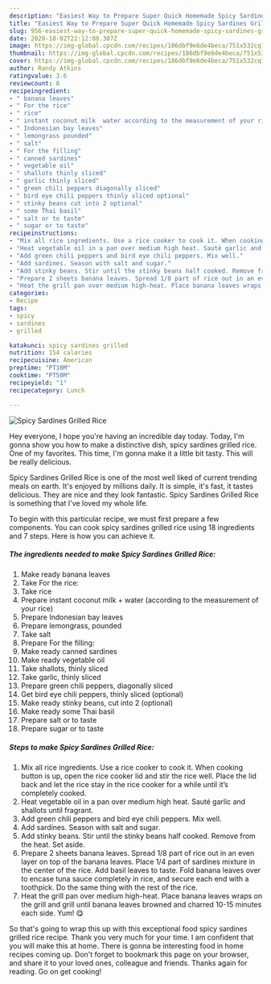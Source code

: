 ```yaml
---
description: "Easiest Way to Prepare Super Quick Homemade Spicy Sardines Grilled Rice"
title: "Easiest Way to Prepare Super Quick Homemade Spicy Sardines Grilled Rice"
slug: 956-easiest-way-to-prepare-super-quick-homemade-spicy-sardines-grilled-rice
date: 2020-10-02T22:12:08.307Z
image: https://img-global.cpcdn.com/recipes/186dbf9e6de4beca/751x532cq70/spicy-sardines-grilled-rice-recipe-main-photo.jpg
thumbnail: https://img-global.cpcdn.com/recipes/186dbf9e6de4beca/751x532cq70/spicy-sardines-grilled-rice-recipe-main-photo.jpg
cover: https://img-global.cpcdn.com/recipes/186dbf9e6de4beca/751x532cq70/spicy-sardines-grilled-rice-recipe-main-photo.jpg
author: Randy Atkins
ratingvalue: 3.6
reviewcount: 8
recipeingredient:
- " banana leaves"
- " For the rice"
- " rice"
- " instant coconut milk  water according to the measurement of your rice"
- " Indonesian bay leaves"
- " lemongrass pounded"
- " salt"
- " For the filling"
- " canned sardines"
- " vegetable oil"
- " shallots thinly sliced"
- " garlic thinly sliced"
- " green chili peppers diagonally sliced"
- " bird eye chili peppers thinly sliced optional"
- " stinky beans cut into 2 optional"
- " some Thai basil"
- " salt or to taste"
- " sugar or to taste"
recipeinstructions:
- "Mix all rice ingredients. Use a rice cooker to cook it. When cooking button is up, open the rice cooker lid and stir the rice well. Place the lid back and let the rice stay in the rice cooker for a while until it’s completely cooked."
- "Heat vegetable oil in a pan over medium high heat. Sauté garlic and shallots until fragrant."
- "Add green chili peppers and bird eye chili peppers. Mix well."
- "Add sardines. Season with salt and sugar."
- "Add stinky beans. Stir until the stinky beans half cooked. Remove from the heat. Set aside."
- "Prepare 2 sheets banana leaves. Spread 1/8 part of rice out in an even layer on top of the banana leaves. Place 1/4 part of sardines mixture in the center of the rice. Add basil leaves to taste. Fold banana leaves over to encase tuna sauce completely in rice, and secure each end with a toothpick. Do the same thing with the rest of the rice."
- "Heat the grill pan over medium high-heat. Place banana leaves wraps on the grill and grill until banana leaves browned and charred 10-15 minutes each side. Yum! 😋"
categories:
- Recipe
tags:
- spicy
- sardines
- grilled

katakunci: spicy sardines grilled 
nutrition: 154 calories
recipecuisine: American
preptime: "PT10M"
cooktime: "PT50M"
recipeyield: "1"
recipecategory: Lunch

---
```



![Spicy Sardines Grilled Rice](https://img-global.cpcdn.com/recipes/186dbf9e6de4beca/751x532cq70/spicy-sardines-grilled-rice-recipe-main-photo.jpg)

Hey everyone, I hope you're having an incredible day today. Today, I'm gonna show you how to make a distinctive dish, spicy sardines grilled rice. One of my favorites. This time, I'm gonna make it a little bit tasty. This will be really delicious.



Spicy Sardines Grilled Rice is one of the most well liked of current trending meals on earth. It's enjoyed by millions daily. It is simple, it's fast, it tastes delicious. They are nice and they look fantastic. Spicy Sardines Grilled Rice is something that I've loved my whole life.


To begin with this particular recipe, we must first prepare a few components. You can cook spicy sardines grilled rice using 18 ingredients and 7 steps. Here is how you can achieve it.

<!--inarticleads1-->

##### The ingredients needed to make Spicy Sardines Grilled Rice:

1. Make ready  banana leaves
1. Take  For the rice:
1. Take  rice
1. Prepare  instant coconut milk + water (according to the measurement of your rice)
1. Prepare  Indonesian bay leaves
1. Prepare  lemongrass, pounded
1. Take  salt
1. Prepare  For the filling:
1. Make ready  canned sardines
1. Make ready  vegetable oil
1. Take  shallots, thinly sliced
1. Take  garlic, thinly sliced
1. Prepare  green chili peppers, diagonally sliced
1. Get  bird eye chili peppers, thinly sliced (optional)
1. Make ready  stinky beans, cut into 2 (optional)
1. Make ready  some Thai basil
1. Prepare  salt or to taste
1. Prepare  sugar or to taste




<!--inarticleads2-->

##### Steps to make Spicy Sardines Grilled Rice:

1. Mix all rice ingredients. Use a rice cooker to cook it. When cooking button is up, open the rice cooker lid and stir the rice well. Place the lid back and let the rice stay in the rice cooker for a while until it’s completely cooked.
1. Heat vegetable oil in a pan over medium high heat. Sauté garlic and shallots until fragrant.
1. Add green chili peppers and bird eye chili peppers. Mix well.
1. Add sardines. Season with salt and sugar.
1. Add stinky beans. Stir until the stinky beans half cooked. Remove from the heat. Set aside.
1. Prepare 2 sheets banana leaves. Spread 1/8 part of rice out in an even layer on top of the banana leaves. Place 1/4 part of sardines mixture in the center of the rice. Add basil leaves to taste. Fold banana leaves over to encase tuna sauce completely in rice, and secure each end with a toothpick. Do the same thing with the rest of the rice.
1. Heat the grill pan over medium high-heat. Place banana leaves wraps on the grill and grill until banana leaves browned and charred 10-15 minutes each side. Yum! 😋




So that's going to wrap this up with this exceptional food spicy sardines grilled rice recipe. Thank you very much for your time. I am confident that you will make this at home. There is gonna be interesting food in home recipes coming up. Don't forget to bookmark this page on your browser, and share it to your loved ones, colleague and friends. Thanks again for reading. Go on get cooking!
